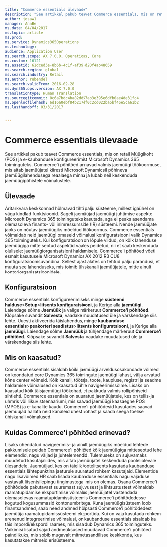 ```yaml
---
title: "Commerce essentials ülevaade"
description: "See artikkel pakub teavet Commerce essentials, mis on retail Müügikoht (POS) ja e-kaubanduse konfigureerimist Microsoft Dynamics 365 toiminguteks. Commerce&quot;i põhitõed annavad valmis jaemüügi töökoormuse, mis aitab jaemüüjatel kiiresti Microsoft Dynamicsil põhineva jaemüügilahendusega reaalaega minna ja lubab neil keskenduda jaemüügipõhistele võimalustele."
author: josaw1
manager: AnnBe
ms.date: 04/04/2017
ms.topic: article
ms.prod: 
ms.service: Dynamics365Operations
ms.technology: 
audience: Application User
ms.search.scope: AX 7.0.0, Operations, Core
ms.custom: 16121
ms.assetid: 61dced3e-8b6b-4c1f-af39-d20f4ab48659
ms.search.region: global
ms.search.industry: Retail
ms.author: rubendel
ms.search.validFrom: 2016-02-28
ms.dyn365.ops.version: AX 7.0.0
translationtype: Human Translation
ms.sourcegitcommit: 0c6a7bdc4ba82dd57ab3e395e6dfb0ae4de31fc4
ms.openlocfilehash: 6d16a0ebf84b217df0c2cd022ba5bf46e5ca61b2
ms.lasthandoff: 03/31/2017


---
```


# <a name="commerce-essentials-overview"></a>Commerce essentials ülevaade

See artikkel pakub teavet Commerce essentials, mis on retail Müügikoht (POS) ja e-kaubanduse konfigureerimist Microsoft Dynamics 365 toiminguteks. Commerce'i põhitõed annavad valmis jaemüügi töökoormuse, mis aitab jaemüüjatel kiiresti Microsoft Dynamicsil põhineva jaemüügilahendusega reaalaega minna ja lubab neil keskenduda jaemüügipõhistele võimalustele. 

<a name="overview"></a>Ülevaade
--------

Äritarkvara keskkonnad hõlmavad tihti palju süsteeme, millest igaühel on väga kindlad funktsioonid. Sageli jaemüüjad jaemüügi juhtimise aspekte Microsoft Dynamics 365 toiminguteks kasutada, aga ei peaks asendama olemasoleva finants- või inimressursside (IR) süsteemi. Nende jaemüüjate jaoks on nõutav jaemüügiks mõeldud töökoormus. Commerce essentials võimaldab neid jaemüügi omaseid võimalusi konfiguratsiooni valik Dynamics 365 toiminguteks. Kui konfiguratsioon on lõpule viidud, on kõik lahenduse jaemüügiga mitte seotud aspektid vaates peidetud, nii et saab keskenduda olulisele: jaemüügiorganisatsioni haldamisele. Commerce'i põhitõed võeti esmalt kasutusele Microsoft Dynamics AX 2012 R3 CU8 konfiguratsioonisuvandina. Sellest ajast alates on tehtud palju parandusi, et muuta see lahenduseks, mis toimib ühiskanali jaemüüjatele, mitte ainult kontoriorganisatsioonidele.

## <a name="configuration"></a>Konfiguratsioon
Commerce essentials konfigureerimiseks minge **süsteemi halduse**&gt;**Setup**&gt;**litsents konfiguratsiooni**, ja Kerige alla **jaemüügi**. Laiendage sõlme **Jaemüük** ja valige märkeruut **Commerce'i põhitõed**. Klõpsake suvandit **Salvesta**, vaadake muudatused üle ja värskendage siis lehte. Uuesti aktiveerida täislahendus, minge **kaubanduse essentials**&gt;**peakorteri seadistus**&gt;**litsents konfiguratsiooni**, ja Kerige alla **jaemüügi**. Laiendage sõlme **Jaemüük** ja tühjendage märkeruut **Commerce'i põhitõed**. Klõpsake suvandit **Salvesta**, vaadake muudatused üle ja värskendage siis lehte.

## <a name="what-is-included"></a>Mis on kaasatud?
Commerce essentials sisaldab kõiki jaemüügi arveldusosakondade võimed on koondatud core Dynamics 365 toimingute jaemüügi lahust, välja arvatud kõne center võimeid. Kõik kanali, töötaja, toote, kaupluse, registri ja seadme haldamise võimalused on kaasatud ühte navigeerimissõlme. Lisaks on kaasatud kõik täisjaemüügi töökohad, et pakkuda valmis rollipõhiseid sihtlehti. Commerce essentials on suunatud jaemüüjatele, kes on tellis-ja uhmris või liikuv stsenaariumi, mis saavad jaemüügi kaasaegne POS (MPOS) ja e-kanalite kaudu. Commerce'i põhitõdesid kasutades saavad jaemüüjad hallata neid kanaleid ühest kohast ja saada seega tõelise ühiskanali võimalused.

## <a name="how-is-commerce-essentials-different"></a>Kuidas Commerce'i põhitõed erinevad?
Lisaks ühendatud navigeerimis- ja ainult jaemüügiks mõeldud lehtede pakkumisele peidab Commerce'i põhitõed kõik jaemüügiga mitteseotud lehe elemendid, nagu väljad ja juhtelemendid. Tulemuseks on sujuvamaks muudetud kasutajaliides, mis aitab jaemüüjatel keskenduda pooleliolevale ülesandele. Jaemüüjad, kes on täielik tootelitsents kasutada kaubanduse essentials lähtepunktina jaeturule suunatud rohkem kasutajaid. Elementide nagu lisavõimed HR saab lisada kaubanduse essentials nagu vajaduse vastavalt litsentsilepingu tingimustega, mis on olemas. Osana Commerce'i põhitõdede pakutavast suuremast sujuvusest ja lihtsustustest võimaldab raamatupidamise eksportimise võimalus jaemüüjatel vastendada olemasolevas raamatupidamissüsteemis Commerce'i põhitõdedesse kogutud kogusummasid kontonumbritega. Kuna jaemüügisüsteem loob finantsandmed, saab need andmed hõlpsasti Commerce'i põhitõdedest jaemüüja raamatupidamissüsteemi eksportida. Kui on vaja kasutada rohkem arenenud integreerimise võimalusi, on kaubanduse essentials sisaldab ka täis impordi/ekspordi raames, mis sisaldub Dynamics 365 toiminguteks. Vaikimisi lisatud sajad andmeüksused muudavad Commerce'i põhitõed paindlikuks, mis sobib mugavalt mitmetasandilisse keskkonda, kus kasutatakse mitmeid erisüsteeme.


